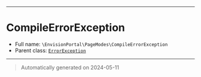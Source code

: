 ***

# CompileErrorException





* Full name: `\EnvisionPortal\PageModes\CompileErrorException`
* Parent class: [`ErrorException`](../../ErrorException.md)






***
> Automatically generated on 2024-05-11
